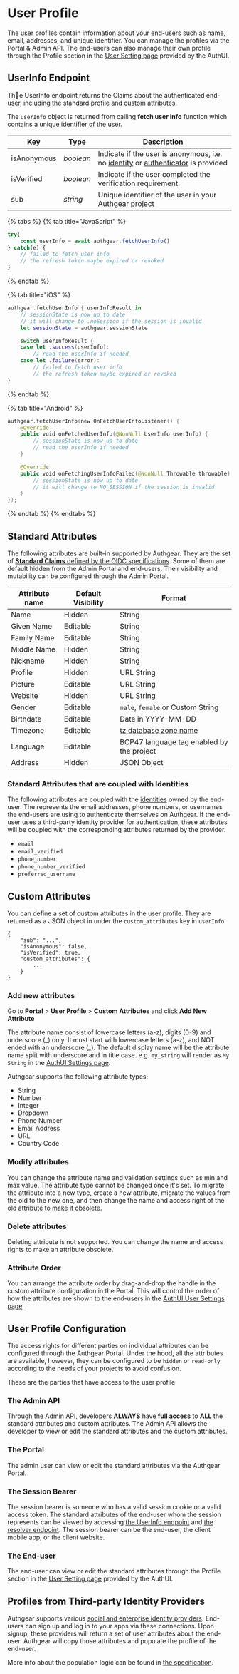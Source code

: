 # User Profile

The user profiles contain information about your end-users such as name, email, addresses, and unique identifier. You can manage the profiles via the Portal & Admin API. The end-users can also manage their own profile through the Profile section in the [User Setting page](auth-ui.md) provided by the AuthUI.

## UserInfo Endpoint

The UserInfo endpoint returns the Claims about the authenticated end-user, including the standard profile and custom attributes.&#x20;

The `userInfo` object is returned from calling **fetch user info** function which contains a unique identifier of the user.

| Key         | Type      | Description                                                                                                                                                                                                     |
| ----------- | --------- | --------------------------------------------------------------------------------------------------------------------------------------------------------------------------------------------------------------- |
| isAnonymous | _boolean_ | Indicate if the user is anonymous, i.e. no [identity](../strategies/user-identity-and-authenticator.md#identity) or [authenticator](../strategies/user-identity-and-authenticator.md#authenticator) is provided |
| isVerified  | _boolean_ | Indicate if the user completed the verification requirement                                                                                                                                                     |
| sub         | _string_  | Unique identifier of the user in your Authgear project                                                                                                                                                          |

{% tabs %}
{% tab title="JavaScript" %}
```javascript
try{
    const userInfo = await authgear.fetchUserInfo()
} catch(e) {
    // failed to fetch user info
    // the refresh token maybe expired or revoked
}
```
{% endtab %}

{% tab title="iOS" %}
```swift
authgear.fetchUserInfo { userInfoResult in
    // sessionState is now up to date
    // it will change to .noSession if the session is invalid
    let sessionState = authgear.sessionState

    switch userInfoResult {
    case let .success(userInfo):
        // read the userInfo if needed
    case let .failure(error):
        // failed to fetch user info
        // the refresh token maybe expired or revoked
}
```
{% endtab %}

{% tab title="Android" %}
```kotlin
authgear.fetchUserInfo(new OnFetchUserInfoListener() {
    @Override
    public void onFetchedUserInfo(@NonNull UserInfo userInfo) {
        // sessionState is now up to date
        // read the userInfo if needed
    }

    @Override
    public void onFetchingUserInfoFailed(@NonNull Throwable throwable) {
        // sessionState is now up to date
        // it will change to NO_SESSION if the session is invalid
    }
});
```
{% endtab %}
{% endtabs %}

## Standard Attributes

The following attributes are built-in supported by Authgear. They are the set of [**Standard Claims** defined by the OIDC specifications](https://openid.net/specs/openid-connect-core-1\_0.html#StandardClaims). Some of them are default hidden from the Admin Portal and end-users. Their visibility and mutability can be configured through the Admin Portal.

| Attribute name | Default Visibility | Format                                                                                     |
| -------------- | ------------------ | ------------------------------------------------------------------------------------------ |
| Name           | Hidden             | String                                                                                     |
| Given Name     | Editable           | String                                                                                     |
| Family Name    | Editable           | String                                                                                     |
| Middle Name    | Hidden             | String                                                                                     |
| Nickname       | Hidden             | String                                                                                     |
| Profile        | Hidden             | URL String                                                                                 |
| Picture        | Editable           | URL String                                                                                 |
| Website        | Hidden             | URL String                                                                                 |
| Gender         | Editable           | `male`, `female` or Custom String                                                          |
| Birthdate      | Editable           | Date in YYYY-MM-DD                                                                         |
| Timezone       | Editable           | [tz database zone name](https://en.wikipedia.org/wiki/List\_of\_tz\_database\_time\_zones) |
| Language       | Editable           | BCP47 language tag enabled by the project                                                  |
| Address        | Hidden             | JSON Object                                                                                |

### Standard Attributes that are coupled with Identities

The following attributes are coupled with the [identities](../strategies/user-identity-and-authenticator.md#identity) owned by the end-user. The represents the email addresses, phone numbers, or usernames the end-users are using to authenticate themselves on Authgear. If the end-user uses a third-party identity provider for authentication, these attributes will be coupled with the corresponding attributes returned by the provider.

* `email`
* `email_verified`
* `phone_number`
* `phone_number_verified`
* `preferred_username`

## Custom Attributes

You can define a set of custom attributes in the user profile. They are returned as a JSON object in under the `custom_attributes` key in `userInfo`.

```json5
{
    "sub": "...",
    "isAnonymous": false,
    "isVerified": true,
    "custom_attributes": {
        ...
    }
}
```

### Add new attributes

Go to **Portal** > **User Profile** > **Custom Attributes** and click **Add New Attribute**

The attribute name consist of lowercase letters (a-z), digits (0-9) and underscore (\_) only. It must start with lowercase letters (a-z), and NOT ended with an underscore (_\__). The default display name will be the attribute name split with underscore and in title case. e.g. `my_string` will render as `My String` in the [AuthUI Settings page](auth-ui.md).

Authgear supports the following attribute types:

* String
* Number
* Integer
* Dropdown
* Phone Number
* Email Address
* URL
* Country Code

### Modify attributes

You can change the attribute name and validation settings such as min and max value. The attribute type cannot be changed once it's set. To migrate the attribute into a new type, create a new attribute, migrate the values from the old to the new one, and then change the name and access right of the old attribute to make it obsolete.

### Delete attributes

Deleting attribute is not supported. You can change the name and access rights to make an attribute obsolete.

### Attribute Order

You can arrange the attribute order by drag-and-drop the handle in the custom attribute configuration in the Portal. This will control the order of how the attributes are shown to the end-users in the [AuthUI User Settings page](auth-ui.md).

## User Profile Configuration

The access rights for different parties on individual attributes can be configured through the Authgear Portal. Under the hood, all the attributes are available, however, they can be configured to be `hidden` or `read-only` according to the needs of your projects to avoid confusion.

These are the parties that have access to the user profile:

### The Admin API

Through [the Admin API](../apis/admin-apis.md), developers **ALWAYS** have **full access** to **ALL** the standard attributes and custom attributes. The Admin API allows the developer to view or edit the standard attributes and the custom attributes.&#x20;

### The Portal

The admin user can view or edit the standard attributes via the Authgear Portal.

### The Session Bearer

The session bearer is someone who has a valid session cookie or a valid access token. The standard attributes of the end-user whom the session represents can be viewed by accessing [the UserInfo endpoint](user-profile.md#userinfo-endpoint) and [the resolver endpoint](https://docs.authgear.com/get-started/backend-integration/nginx). The session bearer can be the end-user, the client mobile app, or the client website.&#x20;

### The End-user

The end-user can view or edit the standard attributes through the Profile section in the [User Setting page](auth-ui.md) provided by the AuthUI.

## Profiles from Third-party Identity Providers

Authgear supports various [social and enterprise identity providers](../strategies/how-to-setup-sso-integrations/). End-users can sign up and log in to your apps via these connections. Upon signup, these providers will return a set of user attributes about the end-user. Authgear will copy those attributes and populate the profile of the end-user.

More info about the population logic can be found in [the specification](https://github.com/authgear/authgear-server/blob/master/docs/specs/user-profile/design.md#standard-attributes-population).

